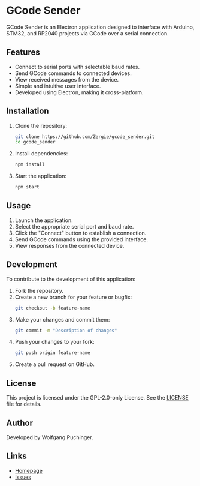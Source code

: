 # GCode Sender

GCode Sender is an Electron application designed to interface with Arduino, STM32, and RP2040 projects via GCode over a serial connection.

## Features

- Connect to serial ports with selectable baud rates.
- Send GCode commands to connected devices.
- View received messages from the device.
- Simple and intuitive user interface.
- Developed using Electron, making it cross-platform.

## Installation

1. Clone the repository:
    ```sh
    git clone https://github.com/Zergie/gcode_sender.git
    cd gcode_sender
    ```

2. Install dependencies:
    ```sh
    npm install
    ```

3. Start the application:
    ```sh
    npm start
    ```

## Usage

1. Launch the application.
2. Select the appropriate serial port and baud rate.
3. Click the "Connect" button to establish a connection.
4. Send GCode commands using the provided interface.
5. View responses from the connected device.

## Development

To contribute to the development of this application:

1. Fork the repository.
2. Create a new branch for your feature or bugfix:
    ```sh
    git checkout -b feature-name
    ```
3. Make your changes and commit them:
    ```sh
    git commit -m "Description of changes"
    ```
4. Push your changes to your fork:
    ```sh
    git push origin feature-name
    ```
5. Create a pull request on GitHub.

## License

This project is licensed under the GPL-2.0-only License. See the [LICENSE](http://_vscodecontentref_/0) file for details.

## Author

Developed by Wolfgang Puchinger.

## Links

- [Homepage](https://github.com/Zergie/gcode_sender)
- [Issues](https://github.com/Zergie/gcode_sender/issues)